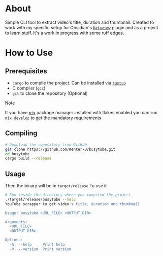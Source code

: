 # About

Simple CLI tool to extract video's title, duration and thumbnail. Created to work with my specific setup for Obsidian's [`Dataview`](https://blacksmithgu.github.io/obsidian-dataview/) plugin and as a project to learn stuff. It's a work in progress with some ruff edges.

# How to Use

## Prerequisites

- `cargo` to compile the project. Can be installed via [`rustup`](https://www.rust-lang.org/tools/install)
- C compiler (`gcc`)
- `git` to clone the repository (Optional)

> [!NOTE]
> If you have [`nix`](https://github.com/NixOS/nix) package manager installed with flakes enabled you can run `nix develop` to get the mandatory requirements

## Compiling

```bash
# Download the repository from GitHub
git clone https://github.com/Renter-0/busytube.git
cd busytube
cargo build --release
```

## Usage

Then the binary will be in `target/release`
To use it
```bash
# Run inside the directory where you compiled the project
./target/release/busytube --help
YouTube scrapper to get video's title, duration and thumbnail

Usage: busytube <URL_FILE> <OUTPUT_DIR>

Arguments:
  <URL_FILE>
  <OUTPUT_DIR>

Options:
  -h, --help     Print help
  -V, --version  Print version
```
